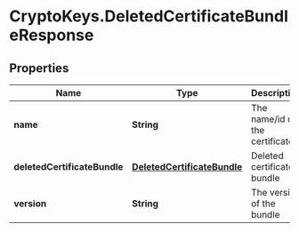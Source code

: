# CryptoKeys.DeletedCertificateBundleResponse

## Properties
Name | Type | Description | Notes
------------ | ------------- | ------------- | -------------
**name** | **String** | The name/id of the certificate | 
**deletedCertificateBundle** | [**DeletedCertificateBundle**](DeletedCertificateBundle.md) | Deleted certificate bundle | 
**version** | **String** | The version of the bundle | 


